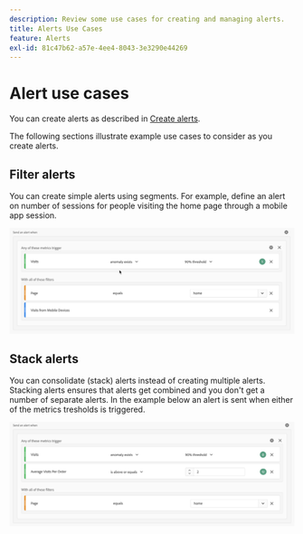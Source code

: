 ```yaml
---
description: Review some use cases for creating and managing alerts.
title: Alerts Use Cases
feature: Alerts
exl-id: 81c47b62-a57e-4ee4-8043-3e3290e44269
---
```

# Alert use cases

You can create alerts as described in [Create alerts](/help/components/c-intelligent-alerts/alert-builder.md). 

The following sections illustrate example use cases to consider as you create alerts.

## Filter alerts

You can create simple alerts  using segments. For example, define an alert on number of sessions for people visiting the home page through a mobile app session.


![](assets/alerts-example1.png)



## Stack alerts

You can consolidate (stack) alerts instead of creating multiple alerts. Stacking alerts ensures that alerts get combined and you don't get a number of separate alerts. In the example below an alert is sent when either of the metrics tresholds is triggered.

![](assets/alerts-example2.png)
